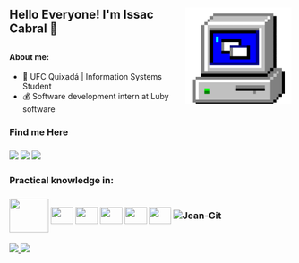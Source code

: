 <div>
  <img align="right" alt="PC GIF" src="https://github.com/TheDudeThatCode/TheDudeThatCode/blob/master/Assets/PC.gif" width="190" />  
  <h2>  Hello Everyone! I'm Issac Cabral 👋 <h2>
  <h4>About me:</h4>
  <ul>
    <li>🏫 UFC Quixadá | Information Systems Student</li>
    <li>💰 Software development intern at Luby software</li>
  </ul>
  

<h3><strong>Find me Here</strong><h3>
  <a href="https://www.instagram.com/issac.cabral/" target="_blank"><img src="https://img.shields.io/badge/-Instagram-%23E4405F?style=for-the-badge&logo=instagram&logoColor=white" target="_blank"></a>
  <a href = "mailto:clidenorissac@gmail.com"><img src="https://img.shields.io/badge/-Gmail-%23333?style=for-the-badge&logo=gmail&logoColor=white" target="_blank"></a>
  <a href="https://www.linkedin.com/in/issaccabral/" target="_blank"><img src="https://img.shields.io/badge/-LinkedIn-%230077B5?style=for-the-badge&logo=linkedin&logoColor=white" target="_blank"></a>
</div>

<h3><strong>Practical knowledge in:</strong><h3>
<div style="display: inline_block">
  <img align="center" height="60" width="70" src="https://cdn.jsdelivr.net/gh/devicons/devicon/icons/amazonwebservices/amazonwebservices-plain-wordmark.svg" />
  <img align="center" height="30" width="40" src="https://cdn.jsdelivr.net/gh/devicons/devicon/icons/nestjs/nestjs-plain.svg" />
  <img align="center" height="30" width="40" src="https://cdn.jsdelivr.net/gh/devicons/devicon/icons/nodejs/nodejs-plain-wordmark.svg" />
  <img align="center" height="30" width="40" src="https://cdn.jsdelivr.net/gh/devicons/devicon/icons/docker/docker-original-wordmark.svg" />
  <img align="center" alt="" height="30" width="40" src="https://cdn.jsdelivr.net/gh/devicons/devicon/icons/typescript/typescript-plain.svg"/>
  <img align="center" alt="" height="30" width="40" src="https://cdn.jsdelivr.net/gh/devicons/devicon/icons/javascript/javascript-plain.svg"/>
  <img align="center" alt="Jean-Git" height="40" width="50" src="https://cdn.jsdelivr.net/gh/devicons/devicon/icons/git/git-plain-wordmark.svg"/>
  
</div>

<div style="display: inline_block"><br>

  <a href="https://github.com/IssacCabral">
  <img height="180em" src="https://github-readme-stats.vercel.app/api?username=IssacCabral&show_icons=true&theme=tokyonight&include_all_commits=true&count_private=true"/>
  <img height="180em" src="https://github-readme-stats.vercel.app/api/top-langs/?username=IssacCabral&layout=compact&langs_count=16&theme=tokyonight"/>
  
</div>


